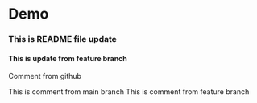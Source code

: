 # Demo

### This is README file update

#### This is update from feature branch
Comment from github

This is comment from main branch
This is comment from feature branch
